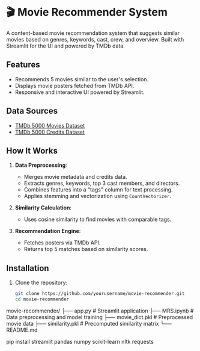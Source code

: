# 🎬 Movie Recommender System

A content-based movie recommendation system that suggests similar movies based on genres, keywords, cast, crew, and overview. Built with Streamlit for the UI and powered by TMDb data.

## Features
- Recommends 5 movies similar to the user's selection.
- Displays movie posters fetched from TMDb API.
- Responsive and interactive UI powered by Streamlit.

## Data Sources
- [TMDb 5000 Movies Dataset](https://www.kaggle.com/tmdb/tmdb-movie-metadata)
- [TMDb 5000 Credits Dataset](https://www.kaggle.com/tmdb/tmdb-movie-metadata)

## How It Works
1. **Data Preprocessing**:
   - Merges movie metadata and credits data.
   - Extracts genres, keywords, top 3 cast members, and directors.
   - Combines features into a "tags" column for text processing.
   - Applies stemming and vectorization using `CountVectorizer`.

2. **Similarity Calculation**:
   - Uses cosine similarity to find movies with comparable tags.

3. **Recommendation Engine**:
   - Fetches posters via TMDb API.
   - Returns top 5 matches based on similarity scores.

## Installation
1. Clone the repository:
   ```bash
   git clone https://github.com/yourusername/movie-recommender.git
   cd movie-recommender

movie-recommender/
├── app.py               # Streamlit application
├── MRS.ipynb            # Data preprocessing and model training
├── movie_dict.pkl       # Preprocessed movie data
├── similarity.pkl       # Precomputed similarity matrix
└── README.md

  
  pip install streamlit pandas numpy scikit-learn nltk requests
